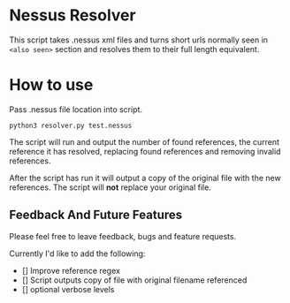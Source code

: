 # Nessus Resolver

This script takes .nessus xml files and turns short urls normally seen in `<also seen>` section and resolves them to their full length equivalent.

# How to use

Pass .nessus file location into script.

`python3 resolver.py test.nessus`

The script will run and output the number of found references, the current reference it has resolved, replacing found references and removing invalid references. 

After the script has run it will output a copy of the original file with the new references. The script will **not** replace your original file.

## Feedback And Future Features

Please feel free to leave feedback, bugs and feature requests. 

Currently I'd like to add the following:

- [] Improve reference regex
- [] Script outputs copy of file with original filename referenced
- [] optional verbose levels
